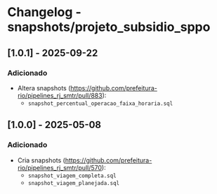 # Changelog - snapshots/projeto_subsidio_sppo


## [1.0.1] - 2025-09-22

### Adicionado

- Altera snapshots (https://github.com/prefeitura-rio/pipelines_rj_smtr/pull/883):
  - `snapshot_percentual_operacao_faixa_horaria.sql`



## [1.0.0] - 2025-05-08

### Adicionado

- Cria snapshots (https://github.com/prefeitura-rio/pipelines_rj_smtr/pull/570):
  - `snapshot_viagem_completa.sql`
  - `snapshot_viagem_planejada.sql`